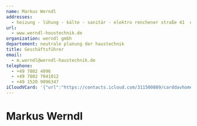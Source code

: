 ```yaml
---
name: Markus Werndl
addresses:
  - heizung - lühung - kälte - sanitär - elektro renchener straße 41  oberkirch, Oberkirch, Baden-Württemberg Ortenaukreis, 77704, Deutschland
url:
  - www.werndl-houstechnik.de
organization: werndl gmbh
departement: neutrale planung der haustechnik
title: Geschäftsführer
email:
  - m.werndl@werndl-haustechnik.de
telephone:
  - +49 7802 4096
  - +49 7802 7041012
  - +49 1520 9096347
iCloudVCard: '{"url":"https://contacts.icloud.com/311500889/carddavhome/card/59E24904-5987-47CB-A15D-F79C3D10E0D3.vcf","etag":"\"kmfhahxx\"","data":"BEGIN:VCARD\r\nVERSION:3.0\r\nFN:\r\nN:Werndl;Markus;;;\r\nUID:0B4DFF61-CC88-469F-8F95-17C55649BF5C\r\nADR:;;heizung - lühung - kälte - sanitär - elektro renchener straße 41  obe\r\n rkirch;Oberkirch;Baden-Württemberg Ortenaukreis;77704;Deutschland;\r\nPRODID:-//Apple Inc.//iOS 10.2.1//EN\r\nREV:2025-04-03T22:18:47Z\r\nURL:www.werndl-houstechnik.de\r\nORG:werndl gmbh;neutrale planung der haustechnik\r\nTITLE:Geschäftsführer\r\nEMAIL:m.werndl@werndl-haustechnik.de\r\nTEL:+49 7802 4096\r\nTEL:+49 7802 7041012\r\nTEL:+49 1520 9096347\r\nitem1.X-ABADR:DE\r\nEND:VCARD"}'
---
```

# Markus Werndl